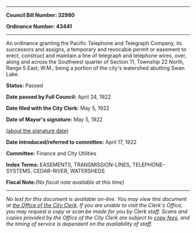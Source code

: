 

********

**Council Bill Number: 32980**
   
**Ordinance Number: 43441**
********

 An ordinance granting the Pacific Telephone and Telegraph Company, its successors and assigns, a temporary and revocable permit or easement to erect, construct and maintain a line of telegraph and telephone wires, over, along and across the Southwest quarter of Section 11, Township 22 North, Range 5 East, W.M., being a portion of the city's watershed abutting Swan Lake.

**Status:** Passed
   
**Date passed by Full Council:** April 24, 1922
   
**Date filed with the City Clerk:** May 5, 1922
   
**Date of Mayor's signature:** May 5, 1922
   
[(about the signature date)](/~public/approvaldate.htm)
   
   
   
**Date introduced/referred to committee:** April 17, 1922
   
**Committee:** Finance and City Utilities
   
   
**Index Terms:** EASEMENTS, TRANSMISSION-LINES, TELEPHONE-SYSTEMS, CEDAR-RIVER, WATERSHEDS

**Fiscal Note:**_(No fiscal note available at this time)_
********

_No text for this document is available on-line. You may view this document at [the Office of the City Clerk](http://www.seattle.gov/leg/clerk/contactUs.htm). If you are unable to visit the Clerk's Office, you may request a copy or scan be made for you by Clerk staff. Scans and copies provided by the Office of the City Clerk are subject to [copy fees](http://clerk.seattle.gov/~public/clerkfees.htm), and the timing of service is dependent on the availability of staff._

